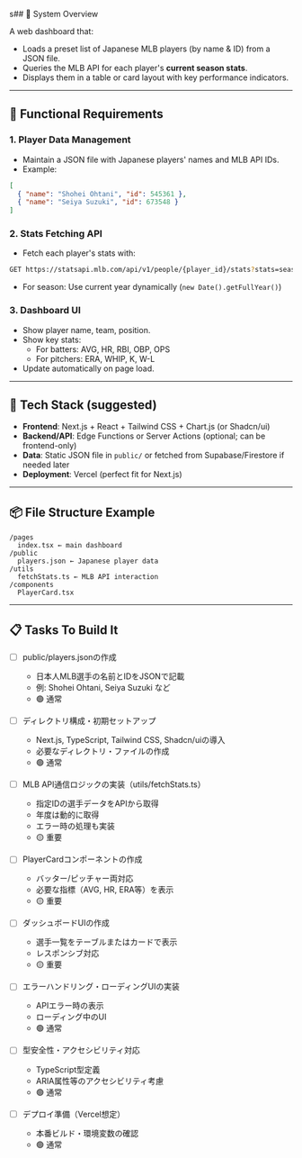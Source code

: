 
s## 🧩 System Overview

A web dashboard that:
- Loads a preset list of Japanese MLB players (by name & ID) from a JSON file.
- Queries the MLB API for each player's **current season stats**.
- Displays them in a table or card layout with key performance indicators.

---

## 🔧 Functional Requirements

### 1. **Player Data Management**
- Maintain a JSON file with Japanese players' names and MLB API IDs.
- Example:
```json
[
  { "name": "Shohei Ohtani", "id": 545361 },
  { "name": "Seiya Suzuki", "id": 673548 }
]
```

### 2. **Stats Fetching API**
- Fetch each player's stats with:
```bash
GET https://statsapi.mlb.com/api/v1/people/{player_id}/stats?stats=season&season={year}
```

- For season: Use current year dynamically (`new Date().getFullYear()`)

### 3. **Dashboard UI**
- Show player name, team, position.
- Show key stats:
  - For batters: AVG, HR, RBI, OBP, OPS
  - For pitchers: ERA, WHIP, K, W-L
- Update automatically on page load.

---

## 🧱 Tech Stack (suggested)

- **Frontend**: Next.js + React + Tailwind CSS + Chart.js (or Shadcn/ui)
- **Backend/API**: Edge Functions or Server Actions (optional; can be frontend-only)
- **Data**: Static JSON file in `public/` or fetched from Supabase/Firestore if needed later
- **Deployment**: Vercel (perfect fit for Next.js)

---

## 📦 File Structure Example

```
/pages
  index.tsx ← main dashboard
/public
  players.json ← Japanese player data
/utils
  fetchStats.ts ← MLB API interaction
/components
  PlayerCard.tsx
```

---

## 📋 Tasks To Build It

- [ ] public/players.jsonの作成
  - 日本人MLB選手の名前とIDをJSONで記載
  - 例: Shohei Ohtani, Seiya Suzuki など
  - 🟢 通常

- [ ] ディレクトリ構成・初期セットアップ
  - Next.js, TypeScript, Tailwind CSS, Shadcn/uiの導入
  - 必要なディレクトリ・ファイルの作成
  - 🟢 通常

- [ ] MLB API通信ロジックの実装（utils/fetchStats.ts）
  - 指定IDの選手データをAPIから取得
  - 年度は動的に取得
  - エラー時の処理も実装
  - 🟡 重要

- [ ] PlayerCardコンポーネントの作成
  - バッター/ピッチャー両対応
  - 必要な指標（AVG, HR, ERA等）を表示
  - 🟡 重要

- [ ] ダッシュボードUIの作成
  - 選手一覧をテーブルまたはカードで表示
  - レスポンシブ対応
  - 🟡 重要

- [ ] エラーハンドリング・ローディングUIの実装
  - APIエラー時の表示
  - ローディング中のUI
  - 🟢 通常

- [ ] 型安全性・アクセシビリティ対応
  - TypeScript型定義
  - ARIA属性等のアクセシビリティ考慮
  - 🟢 通常

- [ ] デプロイ準備（Vercel想定）
  - 本番ビルド・環境変数の確認
  - 🟢 通常

